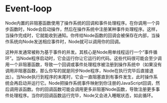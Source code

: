 # Event-loop

Node内置的非阻塞函数使用了操作系统的回调和事件处理程序。在你调用一个异步函数时，Node会启动操作，然后在操作系统中注册某种事件处理程序。这样，当操作完成时，它就能收到通知。你传给Node函数的回调会被保存在内部，当操作系统向Node发送相应事件时，Node就可以调用你的回调。

这种并发通常被称为基于事件的并发。其核心是Node用单线程运行一个“事件循环”。当Node程序启动时，它会运行你让它运行的代码。这些代码很可能会至少调用一个非阻塞函数，导致一个回调或事件处理程序被注册到操作系统中（如果没有调用非阻塞函数，那么你写的就是同步Node程序，Node在执行完毕后直接退出）。当Node执行到程序的末尾时，它会一直阻塞直到有事件发生，此时操作系统会再启动并运行它。Node把操作系统事件映射到你注册的JavaScript回调，然后调用该函数。你的回调函数可能会调用更多非阻塞Node函数，导致注册更多事件处理程序。当你的回调函数运行完毕，Node又会进入睡眠状态，如此循环。
